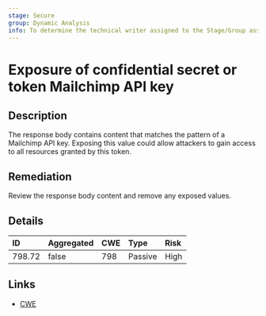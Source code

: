 ```yaml
---
stage: Secure
group: Dynamic Analysis
info: To determine the technical writer assigned to the Stage/Group associated with this page, see https://about.gitlab.com/handbook/engineering/ux/technical-writing/#assignments
---
```


# Exposure of confidential secret or token Mailchimp API key

## Description

The response body contains content that matches the pattern of a Mailchimp API key.
Exposing this value could allow attackers to gain access to all resources granted by this token.

## Remediation

Review the response body content and remove any exposed values.

## Details

| ID | Aggregated | CWE | Type | Risk |
|:---|:--------|:--------|:--------|:--------|
| 798.72 | false | 798 | Passive | High |

## Links

- [CWE](https://cwe.mitre.org/data/definitions/798.html)
